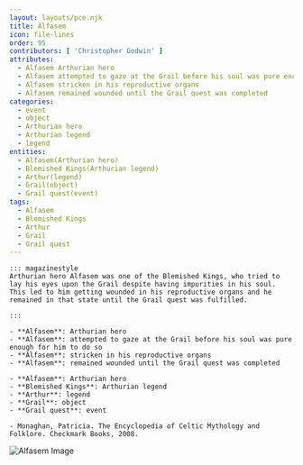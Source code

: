 ```yaml
---
layout: layouts/pce.njk
title: Alfasem
icon: file-lines
order: 95
contributors: [ 'Christopher Godwin' ]
attributes:
  - Alfasem Arthurian hero
  - Alfasem attempted to gaze at the Grail before his soul was pure enough for him to do so
  - Alfasem stricken in his reproductive organs
  - Alfasem remained wounded until the Grail quest was completed
categories:
  - event
  - object
  - Arthurian hero
  - Arthurian legend
  - legend
entities:
  - Alfasem(Arthurian hero)
  - Blemished Kings(Arthurian legend)
  - Arthur(legend)
  - Grail(object)
  - Grail quest(event)
tags:
  - Alfasem
  - Blemished Kings
  - Arthur
  - Grail
  - Grail quest
---
```

``` tab [group1:Info]
::: magazinestyle
Arthurian hero Alfasem was one of the Blemished Kings, who tried to lay his eyes upon the Grail despite having impurities in his soul. This led to him getting wounded in his reproductive organs and he remained in that state until the Grail quest was fulfilled.

:::
```
``` tab [group1:Attributes]
- **Alfasem**: Arthurian hero
- **Alfasem**: attempted to gaze at the Grail before his soul was pure enough for him to do so
- **Alfasem**: stricken in his reproductive organs
- **Alfasem**: remained wounded until the Grail quest was completed
```
``` tab [group1:Entities]
- **Alfasem**: Arthurian hero
- **Blemished Kings**: Arthurian legend
- **Arthur**: legend
- **Grail**: object
- **Grail quest**: event
```
``` tab [group1:Sources]
- Monaghan, Patricia. The Encyclopedia of Celtic Mythology and Folklore. Checkmark Books, 2008.
```
![Alfasem Image]([None])
